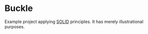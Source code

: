 # Buckle

Example project applying [SOLID](https://en.wikipedia.org/wiki/SOLID) principles. It has merely illustrational purposes.
